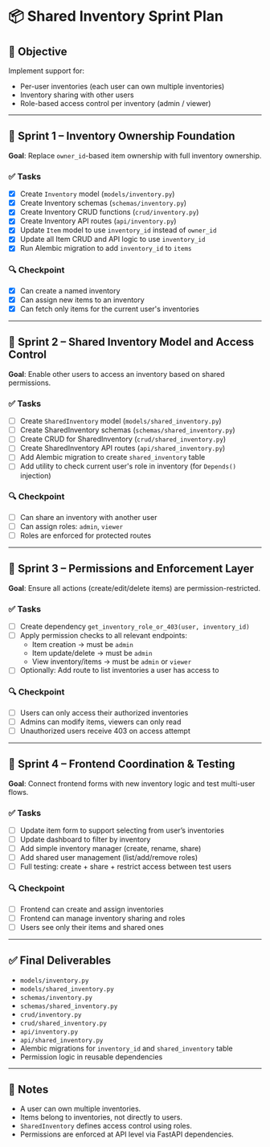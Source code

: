 # 📦 Shared Inventory Sprint Plan

## 🎯 Objective

Implement support for:
- Per-user inventories (each user can own multiple inventories)
- Inventory sharing with other users
- Role-based access control per inventory (admin / viewer)

---

## 📆 Sprint 1 – Inventory Ownership Foundation

**Goal**: Replace `owner_id`-based item ownership with full inventory ownership.

### ✅ Tasks
- [x] Create `Inventory` model (`models/inventory.py`)
- [x] Create Inventory schemas (`schemas/inventory.py`)
- [x] Create Inventory CRUD functions (`crud/inventory.py`)
- [x] Create Inventory API routes (`api/inventory.py`)
- [x] Update `Item` model to use `inventory_id` instead of `owner_id`
- [x] Update all Item CRUD and API logic to use `inventory_id`
- [x] Run Alembic migration to add `inventory_id` to `items`

### 🔍 Checkpoint
- [x] Can create a named inventory
- [x] Can assign new items to an inventory
- [x] Can fetch only items for the current user's inventories

---

## 📆 Sprint 2 – Shared Inventory Model and Access Control

**Goal**: Enable other users to access an inventory based on shared permissions.

### ✅ Tasks
- [ ] Create `SharedInventory` model (`models/shared_inventory.py`)
- [ ] Create SharedInventory schemas (`schemas/shared_inventory.py`)
- [ ] Create CRUD for SharedInventory (`crud/shared_inventory.py`)
- [ ] Create SharedInventory API routes (`api/shared_inventory.py`)
- [ ] Add Alembic migration to create `shared_inventory` table
- [ ] Add utility to check current user's role in inventory (for `Depends()` injection)

### 🔍 Checkpoint
- [ ] Can share an inventory with another user
- [ ] Can assign roles: `admin`, `viewer`
- [ ] Roles are enforced for protected routes

---

## 📆 Sprint 3 – Permissions and Enforcement Layer

**Goal**: Ensure all actions (create/edit/delete items) are permission-restricted.

### ✅ Tasks
- [ ] Create dependency `get_inventory_role_or_403(user, inventory_id)`
- [ ] Apply permission checks to all relevant endpoints:
  - Item creation → must be `admin`
  - Item update/delete → must be `admin`
  - View inventory/items → must be `admin` or `viewer`
- [ ] Optionally: Add route to list inventories a user has access to

### 🔍 Checkpoint
- [ ] Users can only access their authorized inventories
- [ ] Admins can modify items, viewers can only read
- [ ] Unauthorized users receive 403 on access attempt

---

## 📆 Sprint 4 – Frontend Coordination & Testing

**Goal**: Connect frontend forms with new inventory logic and test multi-user flows.

### ✅ Tasks
- [ ] Update item form to support selecting from user’s inventories
- [ ] Update dashboard to filter by inventory
- [ ] Add simple inventory manager (create, rename, share)
- [ ] Add shared user management (list/add/remove roles)
- [ ] Full testing: create + share + restrict access between test users

### 🔍 Checkpoint
- [ ] Frontend can create and assign inventories
- [ ] Frontend can manage inventory sharing and roles
- [ ] Users see only their items and shared ones

---

## ✅ Final Deliverables

- `models/inventory.py`
- `models/shared_inventory.py`
- `schemas/inventory.py`
- `schemas/shared_inventory.py`
- `crud/inventory.py`
- `crud/shared_inventory.py`
- `api/inventory.py`
- `api/shared_inventory.py`
- Alembic migrations for `inventory_id` and `shared_inventory` table
- Permission logic in reusable dependencies

---

## 🧠 Notes

- A user can own multiple inventories.
- Items belong to inventories, not directly to users.
- `SharedInventory` defines access control using roles.
- Permissions are enforced at API level via FastAPI dependencies.

